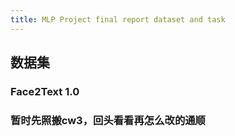 ```yaml
---
title: MLP Project final report dataset and task
---
```


##
## 数据集
### Face2Text 1.0
### 暂时先照搬cw3，回头看看再怎么改的通顺